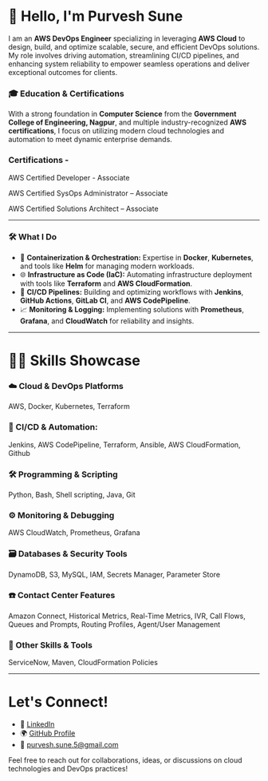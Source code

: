 # 👋 Hello, I'm Purvesh Sune

I am an **AWS DevOps Engineer** specializing in leveraging **AWS Cloud** to design, build, and optimize scalable, secure, and efficient DevOps solutions. My role involves driving automation, streamlining CI/CD pipelines, and enhancing system reliability to empower seamless operations and deliver exceptional outcomes for clients.

### 🎓 Education & Certifications
With a strong foundation in **Computer Science** from the **Government College of Engineering, Nagpur**, and multiple industry-recognized **AWS certifications**, I focus on utilizing modern cloud technologies and automation to meet dynamic enterprise demands.

### Certifications - 

AWS Certified Developer - Associate

AWS Certified SysOps Administrator – Associate

AWS Certified Solutions Architect – Associate

---

### 🛠️ What I Do
- 🐳 **Containerization & Orchestration:** Expertise in **Docker**, **Kubernetes**, and tools like **Helm** for managing modern workloads.
- 🌐 **Infrastructure as Code (IaC):** Automating infrastructure deployment with tools like **Terraform** and **AWS CloudFormation**.
- 🔄 **CI/CD Pipelines:** Building and optimizing workflows with **Jenkins**, **GitHub Actions**, **GitLab CI**, and **AWS CodePipeline**.
- 📈 **Monitoring & Logging:** Implementing solutions with **Prometheus**, **Grafana**, and **CloudWatch** for reliability and insights.


---

# 🧑‍💻 Skills Showcase

### ☁️ Cloud & DevOps Platforms
AWS, Docker, Kubernetes, Terraform  


### 🚀 CI/CD & Automation:
Jenkins, AWS CodePipeline, Terraform, Ansible, AWS CloudFormation, Github
 

### 🛠 Programming & Scripting
Python, Bash, Shell scripting, Java, Git


### ⚙️ Monitoring & Debugging
AWS CloudWatch, Prometheus, Grafana


### 🗃 Databases & Security Tools
DynamoDB, S3, MySQL, IAM, Secrets Manager, Parameter Store


### ☎️ Contact Center Features
Amazon Connect, Historical Metrics, Real-Time Metrics, IVR, Call Flows, Queues and Prompts, Routing Profiles, Agent/User Management  


### 🎯 Other Skills & Tools
ServiceNow, Maven, CloudFormation Policies

---

# Let's Connect!
- 💼 [LinkedIn](https://www.linkedin.com/in/purveshsune)
- 🌍 [GitHub Profile](https://github.com/purveshsune)
- 📧 purvesh.sune.5@gmail.com

Feel free to reach out for collaborations, ideas, or discussions on cloud technologies and DevOps practices!

